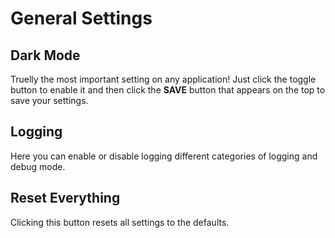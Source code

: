 # General Settings

## Dark Mode

Truelly the most important setting on any application! Just click the toggle button to enable it 
and then click the **SAVE** button that appears on the top to save your settings.

## Logging

Here you can enable or disable logging different categories of logging and debug mode.

## Reset Everything

Clicking this button resets all settings to the defaults.
